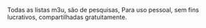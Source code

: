 Todas as listas m3u, são de pesquisas,
Para uso pessoal, sem fins lucrativos, compartilhadas gratuitamente.

